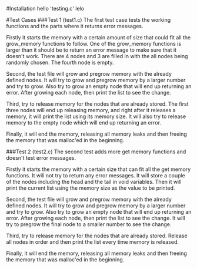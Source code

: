 #Installation
hello 'testing.c' lelo

#Test Cases
###Test 1 (test1.c)
The first test case tests the working functions and the parts where it returns error messages.

Firstly it starts the memory with a certain amount of size that could fit all the grow_memory
functions to follow. One of the grow_memory functions is larger than it should be to return 
an error message to make sure that it doesn't work. There are 4 nodes and 3 are filled in
with the all nodes being randomly chosen. The fourth node is empty.

Second, the test file will grow and pregrow memory with the already defined nodes. It will 
try to grow and pregrow memory by a larger number and try to grow. Also try to grow an empty
node that will end up returning an error. After growing each node, then print the list to
see the change.

Third, try to release memory for the nodes that are already stored. The first three nodes will
end up releasing memory, and right after it releases a memory, it will print the list using its
memory size. It will also try to release memory to the empty node which will end up returning
an error. 

Finally, it will end the memory, releasing all memory leaks and then freeing the memory that 
was malloc'ed in the beginning.



###Test 2 (test2.c)
The second test adds more get memory functions and doesn't test error messages.

Firstly it starts the memory with a certain size that can fit all the get memory functions.
It will not try to return any error messages. It will store a couple of the nodes including
the head and the tail in void variables. Then it will print the current list using the
memory size as the value to be printed.

Second, the test file will grow and pregrow memory with the already defined nodes. It will 
try to grow and pregrow memory by a larger number and try to grow. Also try to grow an empty
node that will end up returning an error. After growing each node, then print the list to
see the change. It will try to pregrow the final node to a smaller number to see the change.

Third, try to release memory for the nodes that are already stored. Release all nodes in 
order and then print the list every time memory is released.

Finally, it will end the memory, releasing all memory leaks and then freeing the memory that 
was malloc'ed in the beginning. 